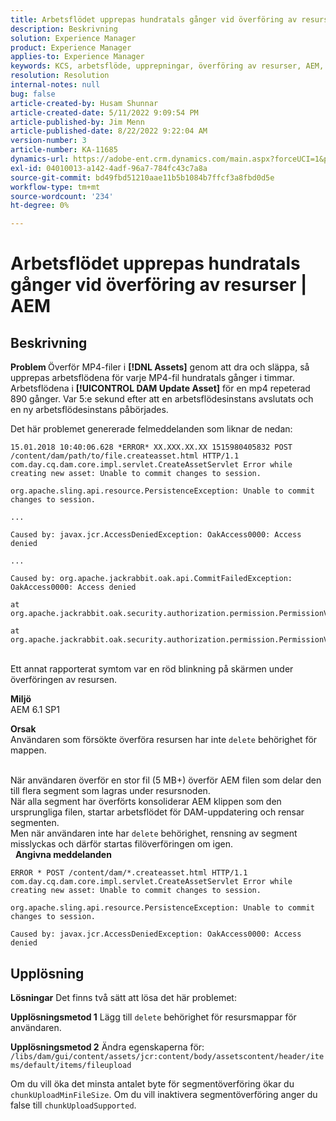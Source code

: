 ```yaml
---
title: Arbetsflödet upprepas hundratals gånger vid överföring av resurser | AEM
description: Beskrivning
solution: Experience Manager
product: Experience Manager
applies-to: Experience Manager
keywords: KCS, arbetsflöde, upprepningar, överföring av resurser, AEM, Adobe Experience Manager, 6.1
resolution: Resolution
internal-notes: null
bug: false
article-created-by: Husam Shunnar
article-created-date: 5/11/2022 9:09:54 PM
article-published-by: Jim Menn
article-published-date: 8/22/2022 9:22:04 AM
version-number: 3
article-number: KA-11685
dynamics-url: https://adobe-ent.crm.dynamics.com/main.aspx?forceUCI=1&pagetype=entityrecord&etn=knowledgearticle&id=b13e57af-6ed1-ec11-a7b5-00224809c399
exl-id: 04010013-a142-4adf-96a7-784fc43c7a8a
source-git-commit: bd49fbd51210aae11b5b1084b7ffcf3a8fbd0d5e
workflow-type: tm+mt
source-wordcount: '234'
ht-degree: 0%

---
```


# Arbetsflödet upprepas hundratals gånger vid överföring av resurser | AEM

## Beskrivning


<b>Problem </b>
Överför MP4-filer i <b>[!DNL Assets]</b> genom att dra och släppa, så upprepas arbetsflödena för varje MP4-fil hundratals gånger i timmar.
Arbetsflödena i <b>[!UICONTROL DAM Update Asset]</b> för en mp4 repeterad 890 gånger. Var 5:e sekund efter att en arbetsflödesinstans avslutats och en ny arbetsflödesinstans påbörjades.

Det här problemet genererade felmeddelanden som liknar de nedan:


```
15.01.2018 10:40:06.628 *ERROR* XX.XXX.XX.XX 1515980405832 POST /content/dam/path/to/file.createasset.html HTTP/1.1 com.day.cq.dam.core.impl.servlet.CreateAssetServlet Error while creating new asset: Unable to commit changes to session.

org.apache.sling.api.resource.PersistenceException: Unable to commit changes to session.

...

Caused by: javax.jcr.AccessDeniedException: OakAccess0000: Access denied

...

Caused by: org.apache.jackrabbit.oak.api.CommitFailedException: OakAccess0000: Access denied

at org.apache.jackrabbit.oak.security.authorization.permission.PermissionValidator.checkPermissions(PermissionValidator.java:212)

at org.apache.jackrabbit.oak.security.authorization.permission.PermissionValidator.childNodeDeleted(PermissionValidator.java:168)
```


<br>Ett annat rapporterat symtom var en röd blinkning på skärmen under överföringen av resursen.

<b>Miljö</b>
<br>AEM 6.1 SP1

<b>Orsak </b>
<br>Användaren som försökte överföra resursen har inte `delete` behörighet för mappen.

<br>När användaren överför en stor fil (5 MB+) överför AEM filen som delar den till flera segment som lagras under resursnoden.
<br>När alla segment har överförts konsoliderar AEM klippen som den ursprungliga filen, startar arbetsflödet för DAM-uppdatering och rensar segmenten.
<br>Men när användaren inte har `delete` behörighet, rensning av segment misslyckas och därför startas filöverföringen om igen.
<br> 
<b>Angivna meddelanden</b>



```
ERROR * POST /content/dam/*.createasset.html HTTP/1.1 com.day.cq.dam.core.impl.servlet.CreateAssetServlet Error while creating new asset: Unable to commit changes to session.

org.apache.sling.api.resource.PersistenceException: Unable to commit changes to session.

Caused by: javax.jcr.AccessDeniedException: OakAccess0000: Access denied
```



## Upplösning


<b>Lösningar</b>
Det finns två sätt att lösa det här problemet:<b> </b>

<b>Upplösningsmetod 1</b>
Lägg till `delete` behörighet för resursmappar för användaren.

<b>Upplösningsmetod 2</b>
Ändra egenskaperna för:
`/libs/dam/gui/content/assets/jcr:content/body/assetscontent/header/items/default/items/fileupload`

Om du vill öka det minsta antalet byte för segmentöverföring ökar du `chunkUploadMinFileSize`.
Om du vill inaktivera segmentöverföring anger du false till `chunkUploadSupported`.
